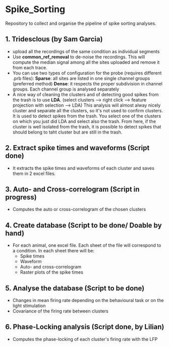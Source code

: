 # Spike_Sorting
Repository to collect and organise the pipeline of spike sorting analyses.

## 1. Tridesclous (by Sam Garcia)
   - upload all the recordings of the same condition as individual segments
   - Use **common_ref_removal** to de-noise the recordings.
     This will compute the median signal among all the sites uploaded and remove it from each trace.
   - You can use two types of configuration for the probe (requires different .prb files):
        **Sparse**: all sites are listed in one single channel groups (preferred method)
        **Dense**: it respects the proper subdivision in channel groups. Each channel group is analysed separately     
   - A nice way of cleaning the clusters and of detecting good spikes from the trash is to use **LDA**.
     (select clusters --> right click --> feature projection with selection --> LDA)
     This analysis will almost alway nicely cluster and separate all the clusters, so it's not used to confirm clusters.
     It is used to detect spikes from the trash. You select one of the clusters on which you just did LDA and select also 
     the trash. From here, if the cluster is well isolated from the trash, it is possible to detect spikes that should 
     belong to taht cluster but are still in the trash.
        
        
## 2. Extract spike times and waveforms (Script done)
   - It extracts the spike times and waveforms of each cluster and saves them in 2 excel files.
      
## 3. Auto- and Cross-correlogram (Script in progress)
   - Computes the auto or cross-correlogram of the chosen clusters
      
## 4. Create database (Script to be done/ Doable by hand)
   - For each animal, one excel file.
     Each sheet of the file will correspond to a condition. In each sheet there will be:
        - Spike times
        - Waveform
        - Auto- and cross-correlogram 
        - Raster plots of the spike times
        
## 5. Analyse the database (Script to be done)
   - Changes in mean firing rate depending on the behavioural task or on the light stimulation
   - Covariance of the firing rate between clusters
      
## 6. Phase-Locking analysis (Script done, by Lilian)
   - Computes the phase-locking of each cluster's firing rate with the LFP
      
      
